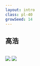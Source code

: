 ```yaml
---
layout: intro
class: pl-40
growSeed: 14
---
```


## 高浩

<div class="leading-10 opacity-80 mr-60 mt-4">
<br>
</div>

<img src="/anthony-hi.png" v-click absolute top-32 right-30 w-40 />
<img src="/hi.png" v-after absolute top-27 right-20 w-8 rotate-10 delay-300 />

<div flex="~ gap2">

</div>

